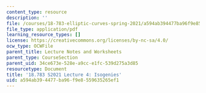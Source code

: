 ```yaml
---
content_type: resource
description: ''
file: /courses/18-783-elliptic-curves-spring-2021/a594ab394477ba96f9e8559635265ef1_MIT18_783S21_notes4.pdf
file_type: application/pdf
learning_resource_types: []
license: https://creativecommons.org/licenses/by-nc-sa/4.0/
ocw_type: OCWFile
parent_title: Lecture Notes and Worksheets
parent_type: CourseSection
parent_uid: 34ce673e-528e-a9cc-e1fc-539d275a3d85
resourcetype: Document
title: '18.783 S2021 Lecture 4: Isogenies'
uid: a594ab39-4477-ba96-f9e8-559635265ef1
---
```

